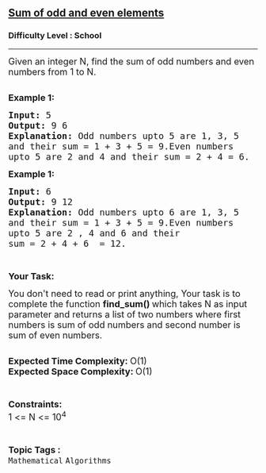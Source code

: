 <h2><a href="https://www.geeksforgeeks.org/problems/sum-of-odd-and-even-elements3033/1">Sum of odd and even elements</a></h2><h3>Difficulty Level : School</h3><hr><div class="problems_problem_content__Xm_eO"><p><span style="font-size:18px">Given an integer N, find&nbsp;the sum of odd numbers and even numbers from 1 to N.</span><br>
&nbsp;</p>

<p><span style="font-size:18px"><strong>Example 1:</strong></span></p>

<pre><span style="font-size:18px"><strong>Input: </strong>5
<strong>Output: </strong>9 6
<strong>Explanation: </strong>Odd numbers upto 5 are 1, 3, 5
and their sum = 1 + 3 + 5 = 9.Even numbers
upto 5 are 2 and 4 and their sum = 2 + 4 = 6.</span>
</pre>

<p><span style="font-size:18px"><strong>Example 1:</strong></span></p>

<pre><span style="font-size:18px"><strong>Input: </strong>6
<strong>Output: </strong>9 12</span>
<span style="font-size:18px"><strong>Explanation: </strong>Odd numbers upto 6 are 1, 3, 5
and their sum = 1 + 3 + 5 = 9.Even numbers
upto 5 are 2 , 4 and 6 and their 
sum = 2 + 4 + 6  = 12.</span>
</pre>

<p>&nbsp;</p>

<p><span style="font-size:18px"><strong>Your Task:</strong></span></p>

<p><span style="font-size:18px">You don't need to read or print anything, Your task is to complete the function <strong>find_sum() </strong>which takes N&nbsp;as input parameter and returns a list of two numbers where first numbers is sum of odd numbers and second number is sum of even numbers.</span><br>
&nbsp;</p>

<p><span style="font-size:18px"><strong>Expected Time Complexity:&nbsp;</strong>O(1)<br>
<strong>Expected Space Complexity: </strong>O(1)</span></p>

<p>&nbsp;</p>

<p><span style="font-size:18px"><strong>Constraints:</strong><br>
1 &lt;= N&nbsp;&lt;= 10<sup>4</sup></span></p>
</div><br><p><span style=font-size:18px><strong>Topic Tags : </strong><br><code>Mathematical</code>&nbsp;<code>Algorithms</code>&nbsp;